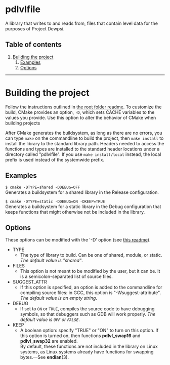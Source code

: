 <a id="top"></a>
# pdlvlfile
A library that writes to and reads from, files that contain level data for the purposes of Project Dewpsi.

## Table of contents

1. [Building the project](#S1)
   1. [Examples](#S1_SS1)
   2. [Options](#S1_SS2)

- - -

[1]: /README.md#S1 "How to build a project"

<a id="S1"></a>
# Building the project
Follow the instructions outlined in [the root folder readme][1]. To customize the build, CMake provides
an option, `-D`, which sets CACHE variables to the values you provide. Use this option to alter the
behavior of CMake when building projects

After CMake generates the buildsystem, as long as there are no errors, you can type `make` on
the commandline to build the project, then `make install` to install the library to the standard
library path. Headers needed to access the functions and types are installed to the standard header
locations under a directory called "pdlvlfile". If you use `make install/local` instead, the local prefix is used
instead of the systemwide prefix.

<a id="S1_SS1"></a>
## Examples

`$ cmake -DTYPE=shared -DDEBUG=OFF`  
Generates a buildsystem for a shared library in the Release configuration.

`$ cmake -DTYPE=static -DDEBUG=ON -DKEEP=TRUE`  
Generates a buildsystem for a static library in the Debug configuration that
keeps functions that might otherwise not be included in the library.

<a id="S1_SS2"></a>
## Options
These options can be modified with the '-D' option \(see [this readme][1]\).

* TYPE
  * The type of library to build. Can be one of shared, module, or static.
    *The default value is "shared"*.
* FILES
  * This option is not meant to be modified by the user, but it can be. It is a semicolon-separated
    list of source files.
* SUGGEST_ATTR
  * If this option is specified, an option is added to the commandline for compiling source files:
    in GCC, this option is "-Wsuggest-attribute". *The default value is an empty string*.
* DEBUG
  * If set to `ON` or `TRUE`, compiles the source code to have debugging symbols, so that debuggers
    such as GDB will work properly. *The default value is `OFF` or `FALSE`*.
* KEEP
  * A boolean option: specify "TRUE" or "ON" to turn on this option. If this option is turned on,
    then functions **pdlvl\_swap16** and **pdlvl\_swap32** are enabled.  
    By default, these functions are not included in the library on Linux systems, as Linux
    systems already have functions for swapping bytes.&mdash;See **endian**\(3).
